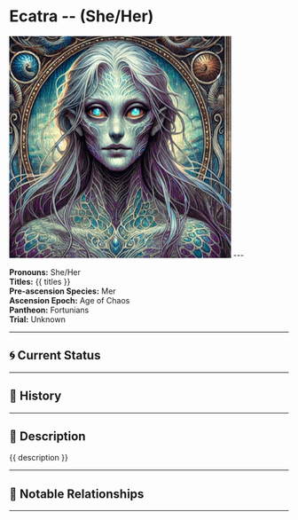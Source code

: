 # Ecatra  --  (She/Her)

<!-- Optional  -->
<img src="Ecatra.jpg" alt="Ecatra" style="width:400px;"/>
---

**Pronouns:** She/Her  
**Titles:** {{ titles }}  
**Pre-ascension Species:** Mer  
**Ascension Epoch:** Age of Chaos  
**Pantheon:** Fortunians  
**Trial:** Unknown

---

## 🌀 Current Status


---

## 📜 History


---

## 🧠 Description
{{ description }}

---

## 🧩 Notable Relationships

---
